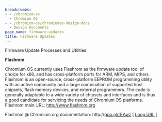```yaml
---
breadcrumbs:
- - /chromium-os
  - Chromium OS
- - /chromium-os/chromiumos-design-docs
  - Design Documents
page_name: firmware-updates
title: Firmware Updates
---
```


Firmware Update Processes and Utilities

**Flashrom**

Chromium OS currently uses Flashrom as the firmware update tool of choice for
x86, and has cross-platform ports for ARM, MIPS, and others. Flashrom is an
open-source, cross-platform EEPROM programming utility with an active community
and a large combination of supported host chipsets, flash memory devices, and
external programmers. The code is generally adaptable to a wide variety of
chipsets and interfaces and is thus a good candidate for servicing the needs of
Chromium OS platforms.
Flashrom main URL: http://www.flashrom.org

Flashrom @ Chromium.org documentation:
http://[goo.gl/rEAwz](http://goo.gl/rEAwz) \[ [Long
URL](https://docs.google.com/document/pub?id=1H8zZ3aEMZmfO4ZEsWbHooUdGOgxy5LTPJ19YbaDsxdQ)
\]
